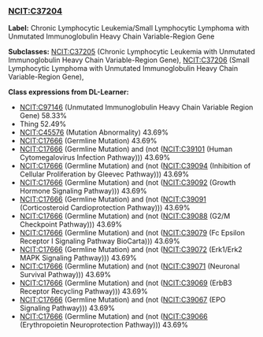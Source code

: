 
### [NCIT:C37204](http://purl.obolibrary.org/obo/NCIT_C37204)
**Label:** Chronic Lymphocytic Leukemia/Small Lymphocytic Lymphoma with Unmutated Immunoglobulin Heavy Chain Variable-Region Gene

**Subclasses:** [NCIT:C37205](http://purl.obolibrary.org/obo/NCIT_C37205) (Chronic Lymphocytic Leukemia with Unmutated Immunoglobulin Heavy Chain Variable-Region Gene), [NCIT:C37206](http://purl.obolibrary.org/obo/NCIT_C37206) (Small Lymphocytic Lymphoma with Unmutated Immunoglobulin Heavy Chain Variable-Region Gene), 

**Class expressions from DL-Learner:**

- [NCIT:C97146](http://purl.obolibrary.org/obo/NCIT_C97146) (Unmutated Immunoglobulin Heavy Chain Variable Region Gene) 58.33%
- Thing 52.49%
- [NCIT:C45576](http://purl.obolibrary.org/obo/NCIT_C45576) (Mutation Abnormality) 43.69%
- [NCIT:C17666](http://purl.obolibrary.org/obo/NCIT_C17666) (Germline Mutation) 43.69%
- [NCIT:C17666](http://purl.obolibrary.org/obo/NCIT_C17666) (Germline Mutation) and (not ([NCIT:C39101](http://purl.obolibrary.org/obo/NCIT_C39101) (Human Cytomegalovirus Infection Pathway))) 43.69%
- [NCIT:C17666](http://purl.obolibrary.org/obo/NCIT_C17666) (Germline Mutation) and (not ([NCIT:C39094](http://purl.obolibrary.org/obo/NCIT_C39094) (Inhibition of Cellular Proliferation by Gleevec Pathway))) 43.69%
- [NCIT:C17666](http://purl.obolibrary.org/obo/NCIT_C17666) (Germline Mutation) and (not ([NCIT:C39092](http://purl.obolibrary.org/obo/NCIT_C39092) (Growth Hormone Signaling Pathway))) 43.69%
- [NCIT:C17666](http://purl.obolibrary.org/obo/NCIT_C17666) (Germline Mutation) and (not ([NCIT:C39091](http://purl.obolibrary.org/obo/NCIT_C39091) (Corticosteroid Cardioprotection Pathway))) 43.69%
- [NCIT:C17666](http://purl.obolibrary.org/obo/NCIT_C17666) (Germline Mutation) and (not ([NCIT:C39088](http://purl.obolibrary.org/obo/NCIT_C39088) (G2/M Checkpoint Pathway))) 43.69%
- [NCIT:C17666](http://purl.obolibrary.org/obo/NCIT_C17666) (Germline Mutation) and (not ([NCIT:C39079](http://purl.obolibrary.org/obo/NCIT_C39079) (Fc Epsilon Receptor I Signaling Pathway BioCarta))) 43.69%
- [NCIT:C17666](http://purl.obolibrary.org/obo/NCIT_C17666) (Germline Mutation) and (not ([NCIT:C39072](http://purl.obolibrary.org/obo/NCIT_C39072) (Erk1/Erk2 MAPK Signaling Pathway))) 43.69%
- [NCIT:C17666](http://purl.obolibrary.org/obo/NCIT_C17666) (Germline Mutation) and (not ([NCIT:C39071](http://purl.obolibrary.org/obo/NCIT_C39071) (Neuronal Survival Pathway))) 43.69%
- [NCIT:C17666](http://purl.obolibrary.org/obo/NCIT_C17666) (Germline Mutation) and (not ([NCIT:C39069](http://purl.obolibrary.org/obo/NCIT_C39069) (ErbB3 Receptor Recycling Pathway))) 43.69%
- [NCIT:C17666](http://purl.obolibrary.org/obo/NCIT_C17666) (Germline Mutation) and (not ([NCIT:C39067](http://purl.obolibrary.org/obo/NCIT_C39067) (EPO Signaling Pathway))) 43.69%
- [NCIT:C17666](http://purl.obolibrary.org/obo/NCIT_C17666) (Germline Mutation) and (not ([NCIT:C39066](http://purl.obolibrary.org/obo/NCIT_C39066) (Erythropoietin Neuroprotection Pathway))) 43.69%


